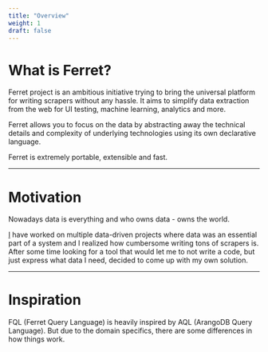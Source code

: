 ```yaml
---
title: "Overview"
weight: 1
draft: false
---
```


# What is Ferret?
Ferret project is an ambitious initiative trying to bring the universal platform for writing scrapers without any hassle. It aims to simplify data extraction from the web for UI testing, machine learning, analytics and more.    
      
Ferret allows you to focus on the data by abstracting away the technical details and complexity of underlying technologies using its own declarative language. 

Ferret is extremely portable, extensible and fast.

<hr />

# Motivation
Nowadays data is everything and who owns data - owns the world.

[I](https://github.com/ziflex) have worked on multiple data-driven projects where data was an essential part of a system and I realized how cumbersome writing tons of scrapers is.   
After some time looking for a tool that would let me to not write a code, but just express what data I need, decided to come up with my own solution.

<hr />

# Inspiration
FQL (Ferret Query Language) is heavily inspired by AQL (ArangoDB Query Language).
But due to the domain specifics, there are some differences in how things work.